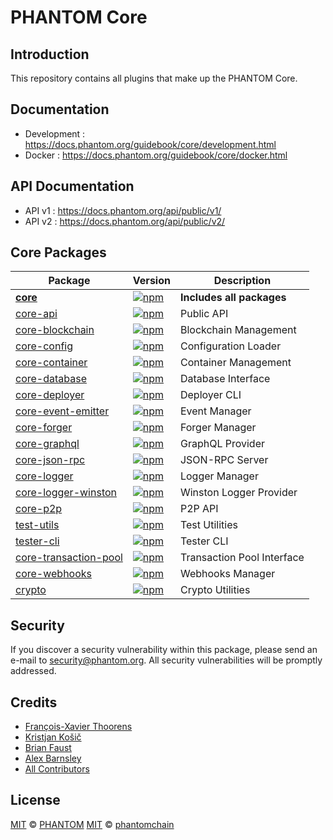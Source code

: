 
# PHANTOM Core

## Introduction

This repository contains all plugins that make up the PHANTOM Core.

## Documentation

- Development : https://docs.phantom.org/guidebook/core/development.html
- Docker : https://docs.phantom.org/guidebook/core/docker.html

## API Documentation

- API v1 : https://docs.phantom.org/api/public/v1/
- API v2 : https://docs.phantom.org/api/public/v2/



## Core Packages

| Package                                                  | Version                                                                                                                                           | Description                |
| -------------------------------------------------------- | ------------------------------------------------------------------------------------------------------------------------------------------------- | -------------------------- |
| **[core](/packages/core)**                               | [![npm](https://img.shields.io/npm/v/@phantomchain/core.svg)](https://www.npmjs.com/package/@phantomchain/core)                                   | **Includes all packages**  |
| [core-api](/packages/core-api)                           | [![npm](https://img.shields.io/npm/v/@phantomchain/core-api.svg)](https://www.npmjs.com/package/@phantomchain/core-api)                           | Public API                 |
| [core-blockchain](/packages/core-blockchain)             | [![npm](https://img.shields.io/npm/v/@phantomchain/core-blockchain.svg)](https://www.npmjs.com/package/@phantomchain/core-blockchain)             | Blockchain Management      |
| [core-config](/packages/core-config)                     | [![npm](https://img.shields.io/npm/v/@phantomchain/core-config.svg)](https://www.npmjs.com/package/@phantomchain/core-config)                     | Configuration Loader       |
| [core-container](/packages/core-container)               | [![npm](https://img.shields.io/npm/v/@phantomchain/core-container.svg)](https://www.npmjs.com/package/@phantomchain/core-container)               | Container Management       |
| [core-database](/packages/core-database)                 | [![npm](https://img.shields.io/npm/v/@phantomchain/core-database.svg)](https://www.npmjs.com/package/@phantomchain/core-database)                 | Database Interface         |
| [core-deployer](/packages/core-deployer)                 | [![npm](https://img.shields.io/npm/v/@phantomchain/core-deployer.svg)](https://www.npmjs.com/package/@phantomchain/core-deployer)                 | Deployer CLI               |
| [core-event-emitter](/packages/core-event-emitter)       | [![npm](https://img.shields.io/npm/v/@phantomchain/core-event-emitter.svg)](https://www.npmjs.com/package/@phantomchain/core-event-emitter)       | Event Manager              |
| [core-forger](/packages/core-forger)                     | [![npm](https://img.shields.io/npm/v/@phantomchain/core-forger.svg)](https://www.npmjs.com/package/@phantomchain/core-forger)                     | Forger Manager             |
| [core-graphql](/packages/core-graphql)                   | [![npm](https://img.shields.io/npm/v/@phantomchain/core-graphql.svg)](https://www.npmjs.com/package/@phantomchain/core-graphql)                   | GraphQL Provider           |
| [core-json-rpc](/packages/core-json-rpc)                 | [![npm](https://img.shields.io/npm/v/@phantomchain/core-json-rpc.svg)](https://www.npmjs.com/package/@phantomchain/core-json-rpc)                 | JSON-RPC Server            |
| [core-logger](/packages/core-logger)                     | [![npm](https://img.shields.io/npm/v/@phantomchain/core-logger.svg)](https://www.npmjs.com/package/@phantomchain/core-logger)                     | Logger Manager             |
| [core-logger-winston](/packages/core-logger-winston)     | [![npm](https://img.shields.io/npm/v/@phantomchain/core-logger-winston.svg)](https://www.npmjs.com/package/@phantomchain/core-logger-winston)     | Winston Logger Provider    |
| [core-p2p](/packages/core-p2p)                           | [![npm](https://img.shields.io/npm/v/@phantomchain/core-p2p.svg)](https://www.npmjs.com/package/@phantomchain/core-p2p)                           | P2P API                    |
| [test-utils](/packages/core-test-utils)                  | [![npm](https://img.shields.io/npm/v/@phantomchain/core-test-utils.svg)](https://www.npmjs.com/package/@phantomchain/core-test-utils)             | Test Utilities             |
| [tester-cli](/packages/core-tester-cli)                  | [![npm](https://img.shields.io/npm/v/@phantomchain/core-tester-cli.svg)](https://www.npmjs.com/package/@phantomchain/core-tester-cli)             | Tester CLI                 |
| [core-transaction-pool](/packages/core-transaction-pool) | [![npm](https://img.shields.io/npm/v/@phantomchain/core-transaction-pool.svg)](https://www.npmjs.com/package/@phantomchain/core-transaction-pool) | Transaction Pool Interface |
| [core-webhooks](/packages/core-webhooks)                 | [![npm](https://img.shields.io/npm/v/@phantomchain/core-webhooks.svg)](https://www.npmjs.com/package/@phantomchain/core-webhooks)                 | Webhooks Manager           |
| [crypto](/packages/crypto)                               | [![npm](https://img.shields.io/npm/v/@phantomchain/crypto.svg)](https://www.npmjs.com/package/@phantomchain/crypto)                               | Crypto Utilities           |

## Security

If you discover a security vulnerability within this package, please send an e-mail to security@phantom.org. All security vulnerabilities will be promptly addressed.

## Credits

- [François-Xavier Thoorens](https://github.com/fix)
- [Kristjan Košič](https://github.com/kristjank)
- [Brian Faust](https://github.com/faustbrian)
- [Alex Barnsley](https://github.com/alexbarnsley)
- [All Contributors](../../contributors)

## License
[MIT](LICENSE) © [PHANTOM](https://phantom.org)
[MIT](LICENSE) © [phantomchain](https://ark.io)
